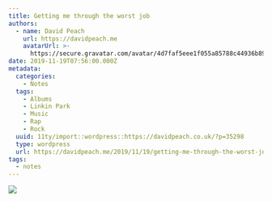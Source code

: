 ```yaml
---
title: Getting me through the worst job
authors:
  - name: David Peach
    url: https://davidpeach.me
    avatarUrl: >-
      https://secure.gravatar.com/avatar/4d7faf5eee1f055a85788c44936b8995eaab6dfb004e7854ec747ccb272e91ee?s=96&d=mm&r=g
date: 2019-11-19T07:56:00.000Z
metadata:
  categories:
    - Notes
  tags:
    - Albums
    - Linkin Park
    - Music
    - Rap
    - Rock
  uuid: 11ty/import::wordpress::https://davidpeach.co.uk/?p=35298
  type: wordpress
  url: https://davidpeach.me/2019/11/19/getting-me-through-the-worst-job/
tags:
  - notes
---
```

[![](/assets/Collision-Course-by-Jay-z-and--QNzABDcwjpO9.jpg)](/assets/Collision-Course-by-Jay-z-and--QNzABDcwjpO9.jpg)